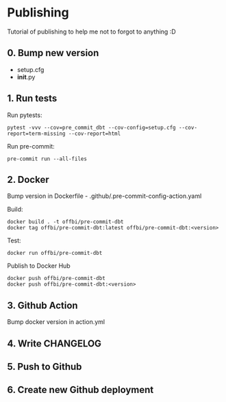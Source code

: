 # Publishing

Tutorial of publishing to help me not to forgot to anything :D

## 0. Bump new version

- setup.cfg
- __init__.py

## 1. Run tests

Run pytests:

```
pytest -vvv --cov=pre_commit_dbt --cov-config=setup.cfg --cov-report=term-missing --cov-report=html
```

Run pre-commit:

```
pre-commit run --all-files
```

## 2. Docker

Bump version in Dockerfile - .github/.pre-commit-config-action.yaml

Build:

```
docker build . -t offbi/pre-commit-dbt
docker tag offbi/pre-commit-dbt:latest offbi/pre-commit-dbt:<version>
```

Test:

```
docker run offbi/pre-commit-dbt
```

Publish to Docker Hub

```
docker push offbi/pre-commit-dbt
docker push offbi/pre-commit-dbt:<version>
```

## 3. Github Action

Bump docker version in action.yml

## 4. Write CHANGELOG

## 5. Push to Github

## 6. Create new Github deployment
